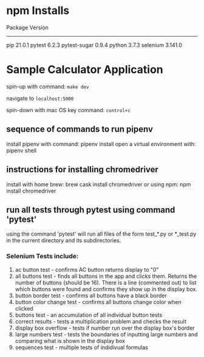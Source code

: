 # npm Installs
Package            Version
------------------ -------
pip                21.0.1
pytest             6.2.3
pytest-sugar       0.9.4
python             3.7.3
selenium           3.141.0

# Sample Calculator Application

spin-up with command: `make dev`

navigate to `localhost:5000`

spin-down with mac OS key command: `control+c`

## sequence of commands to run pipenv
install pipenv with command: pipenv install
open a virtual environment with: pipenv shell

## instructions for installing chromedriver
install with home brew: brew cask install chromedriver
or using npm: npm install chromedriver

## run all tests through pytest using command 'pytest'
using the command 'pytest' will run all files of the form test_*.py or *_test.py in the current directory and its subdirectories.

### Selenium Tests include:
1. ac button test - confirms AC button returns display to "0"
2. all buttons test - finds all buttons in the app and clicks them. Returns the number of buttons (should be 16). There is a line (commented out) to list which buttons were found and confirms they show up in the display box.
3. button border test - confirms all buttons have a black border
4. button color change test - confirms all buttons change color when clicked
5. buttons test - an accumulation of all individual button tests
6. correct results - tests a multiplication problem and checks the result
7. display box overflow - tests if number run over the display box's border
8. large numbers test - tests the boundaries of inputting large numbers and comparing what is shown in the display box
9. sequences test - multiple tests of indidivual formulas